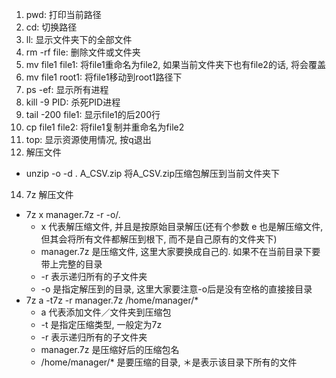 1. pwd: 打印当前路径
2. cd: 切换路径
3. ll: 显示文件夹下的全部文件
4. rm -rf file: 删除文件或文件夹
5. mv file1 file1: 将file1重命名为file2, 如果当前文件夹下也有file2的话, 将会覆盖
6. mv file1 root1: 将file1移动到root1路径下
7. ps -ef: 显示所有进程
8. kill -9 PID: 杀死PID进程
9. tail -200 file1: 显示file1的后200行
10. cp file1 file2: 将file1复制并重命名为file2
11. top: 显示资源使用情况, 按q退出
13. 解压文件
- unzip -o -d . A_CSV.zip 将A_CSV.zip压缩包解压到当前文件夹下
14. 7z 解压文件
- 7z x manager.7z -r -o/.
    - x 代表解压缩文件, 并且是按原始目录解压(还有个参数 e 也是解压缩文件, 但其会将所有文件都解压到根下, 而不是自己原有的文件夹下)
    - manager.7z 是压缩文件, 这里大家要换成自己的. 如果不在当前目录下要带上完整的目录
    - -r 表示递归所有的子文件夹
    - -o 是指定解压到的目录, 这里大家要注意-o后是没有空格的直接接目录
- 7z a -t7z -r manager.7z /home/manager/*
    - a 代表添加文件／文件夹到压缩包
    - -t 是指定压缩类型, 一般定为7z
    - -r 表示递归所有的子文件夹
    - manager.7z 是压缩好后的压缩包名
    - /home/manager/* 是要压缩的目录, ＊是表示该目录下所有的文件